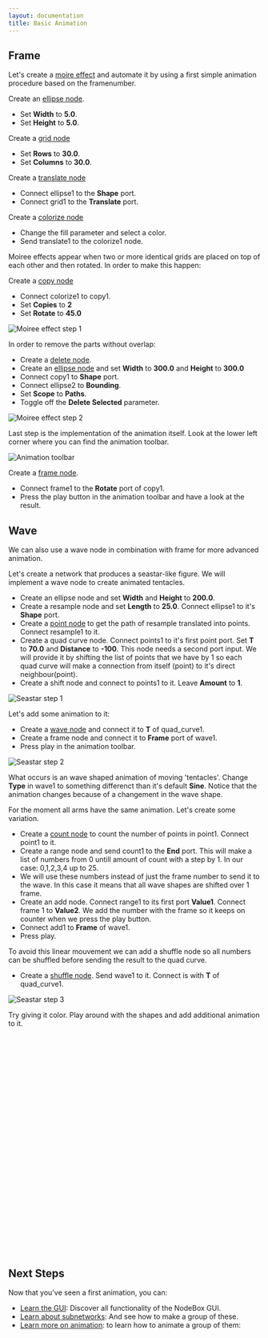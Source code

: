 ```yaml
---
layout: documentation
title: Basic Animation
---
```


Frame
-------

Let's create a [moire effect](http://en.wikipedia.org/wiki/Moire_pattern) and automate it by using a first simple animation procedure based on the framenumber.

Create an [ellipse node](/node/reference/corevector/ellipse.html).

* Set **Width** to **5.0**.
* Set **Height** to **5.0**.

Create a [grid node](/node/reference/corevector/grid.html)

* Set **Rows** to **30.0**.
* Set **Columns** to **30.0**.

Create a [translate node](/node/reference/corevector/translate.html)

* Connect ellipse1 to the **Shape** port.
* Connect grid1 to the **Translate** port.

Create a [colorize node](/node/reference/corevector/colorize.html)

* Change the fill parameter and select a color.
* Send translate1 to the colorize1 node.

Moiree effects appear when two or more identical grids are placed on top of each other and then rotated. In order to make this happen:

Create a [copy node](/node/reference/corevector/copy.html)

* Connect colorize1 to copy1.
* Set **Copies** to **2**
* Set **Rotate** to **45.0**

![Moiree effect step 1](animation-moiree-stepa.png)

In order to remove the parts without overlap:

* Create a [delete node](/node/reference/corevector/delete.html).
* Create an [ellipse node](/node/reference/corevector/ellipse.html) and set **Width** to **300.0** and **Height** to **300.0**
* Connect copy1 to **Shape** port.
* Connect ellipse2 to **Bounding**.
* Set **Scope** to **Paths**.
* Toggle off the **Delete Selected** parameter.

![Moiree effect step 2](animation-moiree-stepb.png)

Last step is the implementation of the animation itself. Look at the lower left corner where you can find the animation toolbar.

![Animation toolbar](animation-toolbar.png)

Create a [frame node](/node/reference/core/frame.html).

* Connect frame1 to the **Rotate** port of copy1.
* Press the play button in the animation toolbar and have a look at the result.

Wave
----

We can also use a wave node in combination with frame for more advanced animation.

Let's create a network that produces a seastar-like figure. We will implement a wave node to create animated tentacles.

* Create an ellipse node and set **Width** and **Height** to **200.0**.
* Create a resample node and set **Length** to **25.0**. Connect ellipse1 to it's **Shape** port.
* Create a [point node](/node/reference/corevector/point.html) to get the path of resample translated into points. Connect resample1 to it.
* Create a quad curve node. Connect points1 to it's first point port. Set **T** to **70.0** and **Distance** to **-100**. This node needs a second port input. We will provide it by shifting the list of points that we have by 1 so each quad curve will make a connection from itself (point) to it's direct neighbour(point).
* Create a shift node and connect to points1 to it. Leave **Amount** to **1**.

![Seastar step 1](animation-seastara.png)

Let's add some animation to it:

* Create a [wave node](/node/reference/math/wave.html) and connect it to **T** of quad_curve1.
* Create a frame node and connect it to **Frame** port of wave1.
* Press play in the animation toolbar.

![Seastar step 2](animation-seastarb.png)

What occurs is an wave shaped animation of moving 'tentacles'. Change **Type** in wave1 to something differenct than it's default **Sine**. Notice that the animation changes because of a changement in the wave shape.

For the moment all arms have the same animation. Let's create some variation.

* Create a [count node](/node/reference/list/count.html) to count the number of points in point1. Connect point1 to it.
* Create a range node and send count1 to the **End** port. This will make a list of numbers from 0 untill amount of count with a step by 1. In our case: 0,1,2,3,4 up to 25.
* We will use these numbers instead of just the frame number to send it to the wave. In this case it means that all wave shapes are shifted over 1 frame.
* Create an add node. Connect range1 to its first port **Value1**. Connect frame 1 to **Value2**. We add the number with the frame so it keeps on counter when we press the play button.
* Connect add1 to **Frame** of wave1.
* Press play.

To avoid this linear mouvement we can add a shuffle node so all numbers can be shuffled before sending the result to the quad curve.

* Create a [shuffle node](/node/reference/list/shuffle.html). Send wave1 to it. Connect is with **T** of quad_curve1.


![Seastar step 3](animation-seastarc.png)

Try giving it color. Play around with the shapes and add additional animation to it.

<object width="580" height="435"><param name="movie" value="http://www.youtube.com/v/BxGedr6R6-0?version=3&amp;hl=en_US"></param><param name="allowFullScreen" value="true"></param><param name="allowscriptaccess" value="always"></param><embed src="http://www.youtube.com/v/BxGedr6R6-0?version=3&amp;hl=en_US" type="application/x-shockwave-flash" width="580" height="435" allowscriptaccess="always" allowfullscreen="true"></embed></object>

Next Steps
----------
Now that you've seen a first animation, you can:

* [Learn the GUI](../concepts/gui.html): Discover all functionality of the NodeBox GUI.
* [Learn about subnetworks](../concepts/subnetworks.html): And see how to make a group of these.
* [Learn more on animation](../using/animation.html): to learn how to animate a group of them:

<object width="580" height="435"><param name="movie" value="http://www.youtube.com/v/EtbC69Xogh4?version=3&amp;hl=en_US"></param><param name="allowFullScreen" value="true"></param><param name="allowscriptaccess" value="always"></param><embed src="http://www.youtube.com/v/EtbC69Xogh4?version=3&amp;hl=en_US" type="application/x-shockwave-flash" width="580" height="435" allowscriptaccess="always" allowfullscreen="true"></embed></object>
